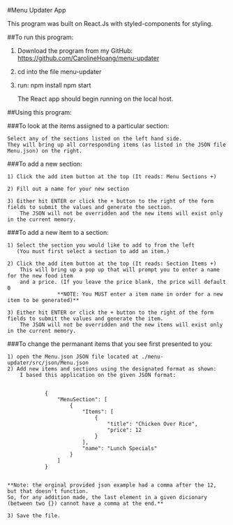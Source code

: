 #Menu Updater App

This program was built on React.Js with styled-components for styling.

##To run this program:

1) Download the program from my GitHub: https://github.com/CarolineHoang/menu-updater

2) cd into the file menu-updater

3) run:         npm install
                npm start

    The React app should begin running on the local host.



##Using this program:

###To look at the items assigned to a particular section:

    Select any of the sections listed on the left hand side. 
    They will bring up all corresponding items (as listed in the JSON file Menu.json) on the right.





###To add a new section:

    1) Click the add item button at the top (It reads: Menu Sections +)

    2) Fill out a name for your new section

    3) Either hit ENTER or click the + button to the right of the form fields to submit the values and generate the section.
        The JSON will not be overridden and the new items will exist only in the current memory.





###To add a new item to a section:

    1) Select the section you would like to add to from the left
       (You must first select a section to add an item.)

    2) Click the add item button at the top (It reads: Section Items +)
        This will bring up a pop up that will prompt you to enter a name for the new food item
        and a price. (If you leave the price blank, the price will default 0
                    **NOTE: You MUST enter a item name in order for a new item to be generated)**
                     
    3) Either hit ENTER or click the + button to the right of the form fields to submit the values and generate the item.
        The JSON will not be overridden and the new items will exist only in the current memory.




###To change the permanant items that you see first presented to you:

    1) open the Menu.json JSON file located at ./menu-updater/src/json/Menu.json
    2) Add new items and sections using the designated format as shown:
        I based this application on the given JSON format:

```

            {
                "MenuSection": [
                    {
                        "Items": [
                            {
                                "title": "Chicken Over Rice",
                                "price": 12
                            }
                        ],
                        "name": "Lunch Specials"
                    }
                ]
            }
                    
```
    **Note: the orginal provided json example had a comma after the 12, but that doesn't function. 
    So, for any addition made, the last element in a given dicionary (between two {}) cannot have a comma at the end.**

    3) Save the file.